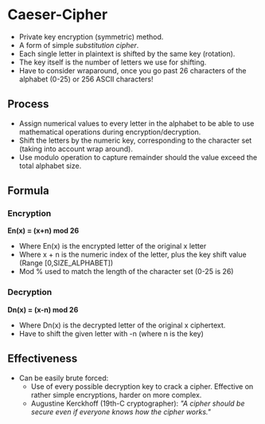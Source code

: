 # Caeser-Cipher

* Private key encryption (symmetric) method.
* A form of simple *substitution cipher*.
* Each single letter in plaintext is shifted by the same key (rotation).
* The key itself is the number of letters we use for shifting.
* Have to consider wraparound, once you go past 26 characters of the alphabet (0-25) or 256 ASCII characters!

## Process
* Assign numerical values to every letter in the alphabet to be able to use mathematical operations during encryption/decryption.
* Shift the letters by the numeric key, corresponding to the character set (taking into account wrap around).
* Use modulo operation to capture remainder should the value exceed the total alphabet size.

## Formula
### Encryption
**En(x) = (x+n) mod 26**
* Where En(x) is the encrypted letter of the original x letter
* Where x + n is the numeric index of the letter, plus the key shift value (Range [0,SIZE_ALPHABET])
* Mod % used to match the length of the character set (0-25 is 26)

### Decryption
**Dn(x) = (x-n) mod 26**
* Where Dn(x) is the decrypted letter of the original x ciphertext.
* Have to shift the given letter with -n (where n is the key)

## Effectiveness
* Can be easily brute forced: 
    * Use of every possible decryption key to crack a cipher. Effective on rather simple encryptions, harder on more complex.
    * Augustine Kerckhoff (19th-C cryptographer): *"A cipher should be secure even if everyone knows how the cipher works."*
